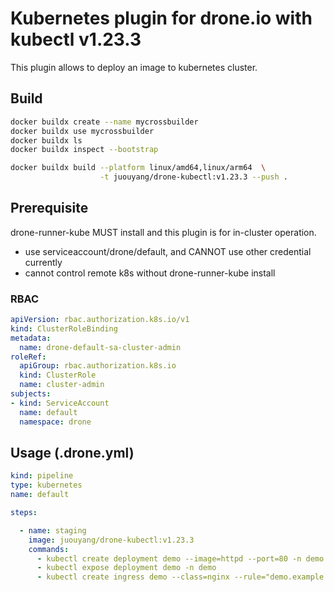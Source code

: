 # Kubernetes plugin for drone.io with kubectl v1.23.3

This plugin allows to deploy an image to kubernetes cluster.

## Build

```bash
docker buildx create --name mycrossbuilder
docker buildx use mycrossbuilder
docker buildx ls
docker buildx inspect --bootstrap

docker buildx build --platform linux/amd64,linux/arm64  \
                    -t juouyang/drone-kubectl:v1.23.3 --push .
```

## Prerequisite

drone-runner-kube MUST install and this plugin is for in-cluster operation.
  * use serviceaccount/drone/default, and CANNOT use other credential currently
  * cannot control remote k8s without drone-runner-kube install

### RBAC

```yaml
apiVersion: rbac.authorization.k8s.io/v1
kind: ClusterRoleBinding
metadata:
  name: drone-default-sa-cluster-admin
roleRef:
  apiGroup: rbac.authorization.k8s.io
  kind: ClusterRole
  name: cluster-admin
subjects:
- kind: ServiceAccount
  name: default
  namespace: drone
```

## Usage (.drone.yml)

```yaml
kind: pipeline
type: kubernetes
name: default

steps:

  - name: staging
    image: juouyang/drone-kubectl:v1.23.3
    commands:
      - kubectl create deployment demo --image=httpd --port=80 -n demo
      - kubectl expose deployment demo -n demo
      - kubectl create ingress demo --class=nginx --rule="demo.example.com/*=demo:80" -n demo
```

